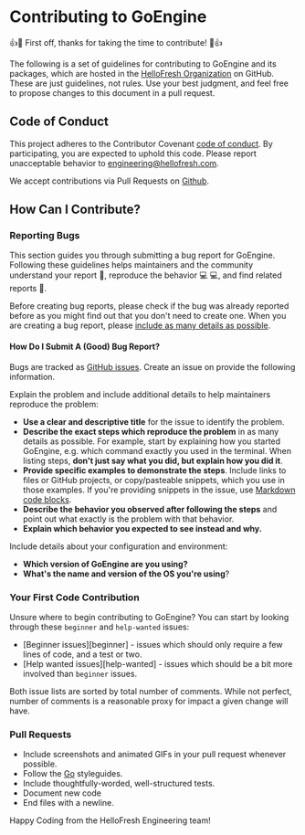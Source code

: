 # Contributing to GoEngine

:+1::tada: First off, thanks for taking the time to contribute! :tada::+1:

The following is a set of guidelines for contributing to GoEngine and its packages, 
which are hosted in the [HelloFresh Organization](https://github.com/hellofresh) on GitHub.
These are just guidelines, not rules. Use your best judgment, and feel free to propose changes 
to this document in a pull request.

## Code of Conduct

This project adheres to the Contributor Covenant [code of conduct](CODE_OF_CONDUCT.md).
By participating, you are expected to uphold this code.
Please report unacceptable behavior to [engineering@hellofresh.com](mailto:engineering@hellofresh.com).

We accept contributions via Pull Requests on [Github](https://github.com/vimeda/goengine).

## How Can I Contribute?

### Reporting Bugs

This section guides you through submitting a bug report for GoEngine. Following these guidelines helps maintainers 
and the community understand your report :pencil:, reproduce the behavior :computer: :computer:, and find related 
reports :mag_right:.

Before creating bug reports, please check if the bug was already reported before as you might find out that you don't 
need to create one. When you are creating a bug report, please [include as many details as possible](#how-do-i-submit-a-good-bug-report). 

#### How Do I Submit A (Good) Bug Report?

Bugs are tracked as [GitHub issues](https://guides.github.com/features/issues/). Create an issue on provide the following information.

Explain the problem and include additional details to help maintainers reproduce the problem:

* **Use a clear and descriptive title** for the issue to identify the problem.
* **Describe the exact steps which reproduce the problem** in as many details as possible. For example, start by explaining how you started GoEngine, 
e.g. which command exactly you used in the terminal. When listing steps, **don't just say what you did, but explain how you did it**.
* **Provide specific examples to demonstrate the steps**. Include links to files or GitHub projects, or copy/pasteable snippets, which you use in those examples. 
If you're providing snippets in the issue, use [Markdown code blocks](https://help.github.com/articles/markdown-basics/#multiple-lines).
* **Describe the behavior you observed after following the steps** and point out what exactly is the problem with that behavior.
* **Explain which behavior you expected to see instead and why.**

Include details about your configuration and environment:

* **Which version of GoEngine are you using?**
* **What's the name and version of the OS you're using**?

### Your First Code Contribution

Unsure where to begin contributing to GoEngine? You can start by looking through these `beginner` and `help-wanted` issues:

* [Beginner issues][beginner] - issues which should only require a few lines of code, and a test or two.
* [Help wanted issues][help-wanted] - issues which should be a bit more involved than `beginner` issues.

Both issue lists are sorted by total number of comments. While not perfect, number of comments is a reasonable proxy for impact a given change will have.

### Pull Requests

* Include screenshots and animated GIFs in your pull request whenever possible.
* Follow the [Go](https://github.com/golang/go/wiki/CodeReviewComments) styleguides.
* Include thoughtfully-worded, well-structured tests.
* Document new code
* End files with a newline.


Happy Coding from the HelloFresh Engineering team!

